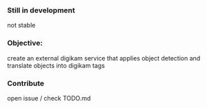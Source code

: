 ### Still in development
not stable

### Objective:
 create an external digikam service that applies object detection and translate objects into digikam tags

### Contribute
open issue / check TODO.md